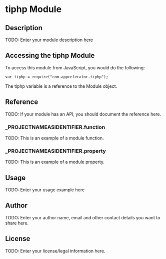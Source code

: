 # tiphp Module

## Description

TODO: Enter your module description here

## Accessing the tiphp Module

To access this module from JavaScript, you would do the following:

	var tiphp = require("com.appcelerator.tiphp");

The tiphp variable is a reference to the Module object.	

## Reference

TODO: If your module has an API, you should document
the reference here.

### ___PROJECTNAMEASIDENTIFIER__.function

TODO: This is an example of a module function.

### ___PROJECTNAMEASIDENTIFIER__.property

TODO: This is an example of a module property.

## Usage

TODO: Enter your usage example here

## Author

TODO: Enter your author name, email and other contact
details you want to share here. 

## License

TODO: Enter your license/legal information here.
